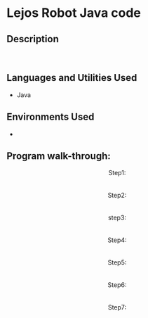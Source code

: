 <h1>Lejos Robot Java code</h1>



<h2>Description</h2>

<br />


<h2>Languages and Utilities Used</h2>

- Java

<h2>Environments Used </h2>

- <b></b> 

<h2>Program walk-through:</h2>

<p align="center">
Step1: <br/>

<br />
<br />
Step2:  <br/>

<br />
<br />
step3: <br/>

<br />
<br />
Step4:  <br/>

<br />
<br />
Step5:  <br/>

<br />
<br />
Step6:  <br/>

<br />
<br />
Step7:  <br/>
</p>

